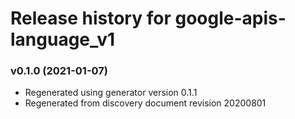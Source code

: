 # Release history for google-apis-language_v1

### v0.1.0 (2021-01-07)

* Regenerated using generator version 0.1.1
* Regenerated from discovery document revision 20200801

